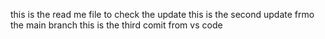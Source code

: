 this is the read me file to check the update
 this is  the second update frmo the main branch 
 this is the third comit from vs code 